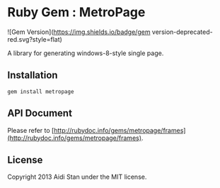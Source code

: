 # Ruby Gem : MetroPage
![Gem Version](https://img.shields.io/badge/gem version-deprecated-red.svg?style=flat)

A library for generating windows-8-style single page.


## Installation

	gem install metropage


## API Document

Please refer to
[http://rubydoc.info/gems/metropage/frames](http://rubydoc.info/gems/metropage/frames).


## License

Copyright 2013 Aidi Stan under the MIT license.
